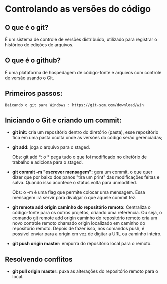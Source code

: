 # Controlando as versões do código

## O que é o git?

É um sistema de controle de versões distribuído, utilizado para registrar o histórico de edições de arquivos.

## O que é o github?

É uma plataforma de hospedagem de código-fonte e arquivos com controle de versão usando o Git.

## Primeiros passos:

	Baixando o git para Windows : https://git-scm.com/download/win

## Iniciando o Git e criando um commit:

- **git init:** cria um repositório dentro do diretório (pasta), esse repositório fica em uma pasta oculta onde as versões do código serão gerenciadas;
		
- **git add:** joga o arquivo para o staged.
		
	Obs: git add *: o * pega tudo o que foi modificado no diretório de trabalho e adiciona para o staged.

- **git commit -m "escrever mensagem":** gera um commit, o que quer dizer que por baixo dos panos "tira um print" das modificações feitas e salva. Quando isso acontece o status volta para unmodified.

	Obs: o -m é uma flag que permite colocar uma mensagem. Essa mensagem irá servir para divulgar o que aquele commit fez. 

- **git remote add origin caminho do repositório remoto:** Centraliza o código-fonte para os outros projetos, criando uma referência. Ou seja, o comando git remote add origin caminho do repositório remoto cria um novo controle remoto chamado origin localizado em caminho do repositório remoto. Depois de fazer isso, nos comandos push, é possível enviar para a origin em vez de digitar a URL ou caminho inteiro.

- **git push origin master:** empurra do repositório local para o remoto.

## Resolvendo conflitos

- **git pull origin master:** puxa as alterações do repositório remoto para o local.
 
